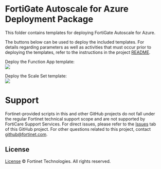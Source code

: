 # FortiGate Autoscale for Azure Deployment Package

This folder contains templates for deploying FortiGate Autoscale for Azure.

The buttons below can be used to deploy the included templates. For details regarding parameters as well as activities that must occur prior to deploying the templates, refer to the instructions in the project [README](https://github.com/fortinet/fortigate-autoscale/blob/master/README.md).

Deploy the Function App template:<br>
<a href="https://portal.azure.com/#create/Microsoft.Template/uri/https%3A%2F%2Fraw.githubusercontent.com%2Ffortinet%2Ffortigate-autoscale%2Fmaster%2Fazure_template_deployment%2Ftemplates%2Fdeploy_funcapp.json" target="_blank"><img src="http://azuredeploy.net/deploybutton.png"/></a>

Deploy the Scale Set template:<br>
<a href="https://portal.azure.com/#create/Microsoft.Template/uri/https%3A%2F%2Fraw.githubusercontent.com%2Ffortinet%2Ffortigate-autoscale%2Fmaster%2Fazure_template_deployment%2Ftemplates%2Fdeploy_scaleset.json" target="_blank"><img src="http://azuredeploy.net/deploybutton.png"/></a> 

# Support
Fortinet-provided scripts in this and other GitHub projects do not fall under the regular Fortinet technical support scope and are not supported by FortiCare Support Services.
For direct issues, please refer to the [Issues](https://github.com/fortinet/fortigate-autoscale/issues) tab of this GitHub project.
For other questions related to this project, contact [github@fortinet.com](mailto:github@fortinet.com).

## License
[License](https://github.com/fortinet/fortigate-autoscale/blob/master/LICENSE) © Fortinet Technologies. All rights reserved.

